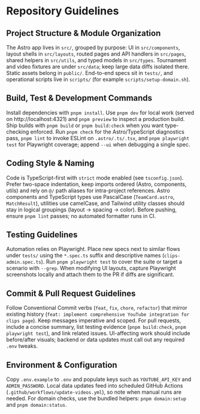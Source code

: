 # Repository Guidelines

## Project Structure & Module Organization
The Astro app lives in `src/`, grouped by purpose: UI in `src/components`, layout shells in `src/layouts`, routed pages and API handlers in `src/pages`, shared helpers in `src/utils`, and typed models in `src/types`. Tournament and video fixtures are under `src/data`; keep large data diffs isolated there. Static assets belong in `public/`. End-to-end specs sit in `tests/`, and operational scripts live in `scripts/` (for example `scripts/setup-domain.sh`).

## Build, Test & Development Commands
Install dependencies with `pnpm install`. Use `pnpm dev` for local work (served on http://localhost:4321) and `pnpm preview` to inspect a production build. Ship builds with `pnpm build` or `pnpm build:check` when you want type-checking enforced. Run `pnpm check` for the Astro/TypeScript diagnostics pass, `pnpm lint` to invoke ESLint on `.astro/.ts/.tsx`, and `pnpm playwright test` for Playwright coverage; append `--ui` when debugging a single spec.

## Coding Style & Naming
Code is TypeScript-first with `strict` mode enabled (see `tsconfig.json`). Prefer two-space indentation, keep imports ordered (Astro, components, utils) and rely on `@/` path aliases for intra-project references. Astro components and TypeScript types use PascalCase (`TeamCard.astro`, `MatchResult`), utilities use camelCase, and Tailwind utility classes should stay in logical groupings (layout → spacing → color). Before pushing, ensure `pnpm lint` passes; no automated formatter runs in CI.

## Testing Guidelines
Automation relies on Playwright. Place new specs next to similar flows under `tests/` using the `*.spec.ts` suffix and descriptive names (`clips-admin.spec.ts`). Run `pnpm playwright test` to cover the suite or target a scenario with `--grep`. When modifying UI layouts, capture Playwright screenshots locally and attach them to the PR if diffs are significant.

## Commit & Pull Request Guidelines
Follow Conventional Commit verbs (`feat`, `fix`, `chore`, `refactor`) that mirror existing history (`feat: implement comprehensive YouTube integration for clips page`). Keep messages imperative and scoped. For pull requests, include a concise summary, list testing evidence (`pnpm build:check`, `pnpm playwright test`), and link related issues. UI-affecting work should include before/after visuals; backend or data updates must call out any required `.env` tweaks.

## Environment & Configuration
Copy `.env.example` to `.env` and populate keys such as `YOUTUBE_API_KEY` and `ADMIN_PASSWORD`. Local data updates feed into scheduled GitHub Actions (`.github/workflows/update-videos.yml`), so note when manual runs are needed. For domain checks, use the bundled helpers: `pnpm domain:setup` and `pnpm domain:status`.
